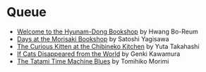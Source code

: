 # Queue

* [Welcome to the Hyunam-Dong Bookshop](https://www.goodreads.com/book/show/133938826-welcome-to-the-hyunam-dong-bookshop) by Hwang Bo-Reum
* [Days at the Morisaki Bookshop](https://www.goodreads.com/book/show/62047992-days-at-the-morisaki-bookshop) by Satoshi Yagisawa
* [The Curious Kitten at the Chibineko Kitchen](https://www.goodreads.com/book/show/212807260-the-curious-kitten-at-the-chibineko-kitchen) by Yuta Takahashi
* [If Cats Disappeared from the World](https://www.goodreads.com/book/show/40740914-if-cats-disappeared-from-the-world) by Genki Kawamura
* [The Tatami Time Machine Blues](https://www.goodreads.com/book/show/199531899-the-tatami-time-machine-blues) by Tomihiko Morimi

